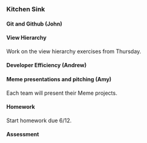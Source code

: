 ### Kitchen Sink

#### Git and Github (John)

#### View Hierarchy

Work on the view hierarchy exercises from Thursday.

#### Developer Efficiency (Andrew)

#### Meme presentations and pitching (Amy)

Each team will present their Meme projects.

#### Homework

Start homework due 6/12.

#### Assessment
